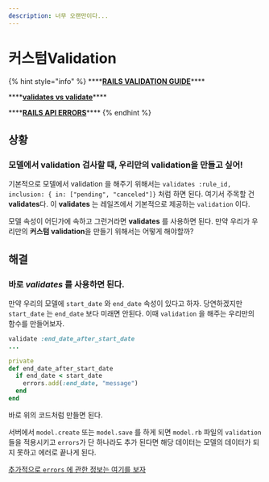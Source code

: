 ```yaml
---
description: 너무 오랜만이다...
---
```


# 커스텀Validation

{% hint style="info" %}
\*\*\*\*[**RAILS VALIDATION GUIDE**](https://guides.rubyonrails.org/active_record_validations.html)\*\*\*\*

\*\*\*\*[**validates vs validate**](https://stackoverflow.com/questions/18140898/whats-the-difference-between-validate-and-validates)\*\*\*\*

\*\*\*\*[**RAILS API ERRORS**](https://api.rubyonrails.org/v6.1.0/classes/ActiveModel/Errors.html#method-i-add)\*\*\*\*
{% endhint %}

## 상황

### 모델에서 valid**ation** 검사할 때, 우리만의 validation을 만들고 싶어!

기본적으로 모델에서 validation 을 해주기 위해서는 `validates :rule_id, inclusion: { in: ["pending", "canceled"]}` 처럼 하면 된다. 여기서 주목할 건 **validates**다. 이 **validates** 는 레일즈에서 기본적으로 제공하는 `validation` 이다.

모델 속성이 어딘가에 속하고 그런거라면 **validates** 를 사용하면 된다. 만약 우리가 우리만의 **커스텀 validation**을 만들기 위해서는 어떻게 해야할까?

## 해결

### 바로 _**validates**_ 를 사용하면 된다.

만약 우리의 모델에 `start_date` 와 `end_date` 속성이 있다고 하자. 당연하겠지만 `start_date` 는 `end_date` 보다 미래면 안된다. 이때 `validation` 을 해주는 우리만의 함수를 만들어보자.

```ruby
validate :end_date_after_start_date
...

private
def end_date_after_start_date
  if end_date < start_date
    errors.add(:end_date, "message")
  end
end
```

바로 위의 코드처럼 만들면 된다.

서버에서 `model.create` 또는 `model.save` 를 하게 되면 `model.rb` 파일의 `validation` 들을 적용시키고 `errors`가 단 하나라도 추가 된다면 해당 데이터는 모델의 데이터가 되지 못하고 에러로 끝나게 된다.

[추가적으로 `errors` 에 관한 정보는 여기를 보자](https://api.rubyonrails.org/v6.1.0/classes/ActiveModel/Errors.html#method-i-add)

